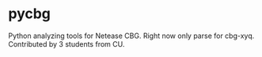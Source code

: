 # pycbg
Python analyzing tools for Netease CBG. 
Right now only parse for cbg-xyq. 
Contributed by 3 students from CU.
